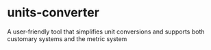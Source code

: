# units-converter

A user-friendly tool that simplifies unit conversions and supports both customary systems and the metric system